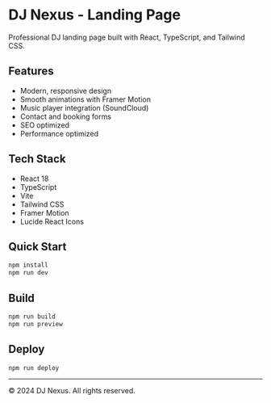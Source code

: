 # DJ Nexus - Landing Page

Professional DJ landing page built with React, TypeScript, and Tailwind CSS.

## Features

- Modern, responsive design
- Smooth animations with Framer Motion
- Music player integration (SoundCloud)
- Contact and booking forms
- SEO optimized
- Performance optimized

## Tech Stack

- React 18
- TypeScript
- Vite
- Tailwind CSS
- Framer Motion
- Lucide React Icons

## Quick Start

```bash
npm install
npm run dev
```

## Build

```bash
npm run build
npm run preview
```

## Deploy

```bash
npm run deploy
```

---

© 2024 DJ Nexus. All rights reserved.